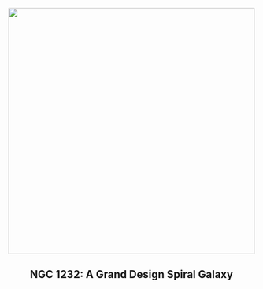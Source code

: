 
<p align="center"><img src="https://apod.nasa.gov/apod/image/2401/ngc1232b_vlt_960.jpg" width="500" height="500"></p>
<h2 align="center"> NGC 1232: A Grand Design Spiral Galaxy </h2>
